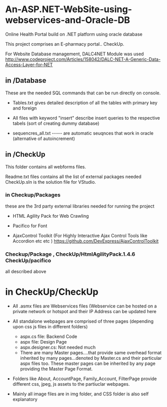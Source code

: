 # An-ASP.NET-WebSite-using-webservices-and-Oracle-DB
Online Health Portal build on .NET platform using oracle database

This project comprises an E-pharmacy portal.. CheckUp.

For Website Database management, DALC4NET Module was used
http://www.codeproject.com/Articles/158042/DALC-NET-A-Generic-Data-Access-Layer-for-NET

## in /Database
These are the needed SQL commands that can be run directly on console.
- Tables.txt gives detailed description of all the tables with primary key and foreign

- All files with keyword "insert" describe insert queries to the respective tabels (sort of creating dummy database)

- sequencres_all.txt ----- are automatic seuqnces that work in oracle (alternative of autoincrement)


## in /CheckUp
This folder contains all webforms files.

Readme.txt files contains all the list of external packages needed
CheckUp.sln is the solution file for VStudio.

### **in Checkup/Packages** 

these are the 3rd party external libraries needed for running the project
- HTML Agility Pack for Web Crawling

- Pacifico for Font

- AjaxControl Toolkit (For Highly Interactive Ajax Control Tools like Accordion etc etc ) https://github.com/DevExpress/AjaxControlToolkit

### **Checkup/Package** , **CheckUp/HtmlAgilityPack.1.4.6** **CheckUp/pacifico** 

all described above

# in CheckUp/CheckUp

- All .asmx files are Webservices files (Webservice can be hosted on a private network or hotspot and their IP Address can be updated here

- All standalone webpages are comprised of three pages (depending upon css js files in different folders)

  -  aspx.cs file: Backend Code
  -  aspx file: Design Page
  -  aspx.designer.cs: Not needed much
  -  There are many Master pages....that provide same overhead format inherited by many pages...denoted by Master.cs and their particular aspx files too. These master pages can be inherited by any page providing the Master Page Format.

- Folders like About, AccountPage, Family_Account, FilterPage provide different css, jpeg, js assets to the partiuclar webpages.

- Mainly all image files are in img folder, and CSS folder is also self explanatory
